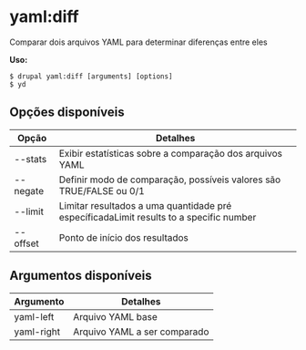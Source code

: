 # yaml:diff
Comparar dois arquivos YAML para determinar diferenças entre eles

**Uso:**
```
$ drupal yaml:diff [arguments] [options]
$ yd  
```

## Opções disponíveis
Opção | Detalhes
-------|-------------
--stats | Exibir estatísticas sobre a comparação dos arquivos YAML
--negate | Definir modo de comparação, possíveis valores são TRUE/FALSE ou 0/1
--limit | Limitar resultados a uma quantidade pré específicadaLimit results to a specific number
--offset | Ponto de início dos resultados

## Argumentos disponíveis
Argumento | Detalhes
---------|-------------
yaml-left | Arquivo YAML base
yaml-right | Arquivo YAML a ser comparado

